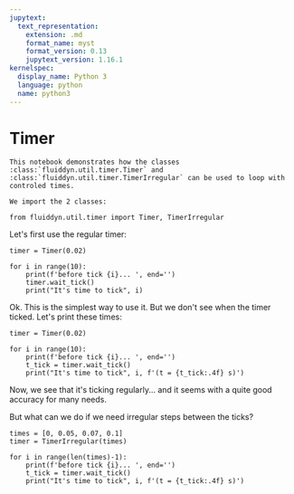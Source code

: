 ```yaml
---
jupytext:
  text_representation:
    extension: .md
    format_name: myst
    format_version: 0.13
    jupytext_version: 1.16.1
kernelspec:
  display_name: Python 3
  language: python
  name: python3
---
```


# Timer

```{raw-cell}
This notebook demonstrates how the classes :class:`fluiddyn.util.timer.Timer` and :class:`fluiddyn.util.timer.TimerIrregular` can be used to loop with controled times.

We import the 2 classes:
```

```{code-cell} ipython3
from fluiddyn.util.timer import Timer, TimerIrregular
```

Let's first use the regular timer:

```{code-cell} ipython3
timer = Timer(0.02)

for i in range(10):
    print(f'before tick {i}... ', end='')
    timer.wait_tick()
    print("It's time to tick", i)
```

Ok. This is the simplest way to use it. But we don't see when the timer ticked. Let's print these times:

```{code-cell} ipython3
timer = Timer(0.02)

for i in range(10):
    print(f'before tick {i}... ', end='')
    t_tick = timer.wait_tick()
    print("It's time to tick", i, f'(t = {t_tick:.4f} s)')
```

Now, we see that it's ticking regularly... and it seems with a quite good accuracy for many needs.

But what can we do if we need irregular steps between the ticks?

```{code-cell} ipython3
times = [0, 0.05, 0.07, 0.1]
timer = TimerIrregular(times)

for i in range(len(times)-1):
    print(f'before tick {i}... ', end='')
    t_tick = timer.wait_tick()
    print("It's time to tick", i, f'(t = {t_tick:.4f} s)')
```
